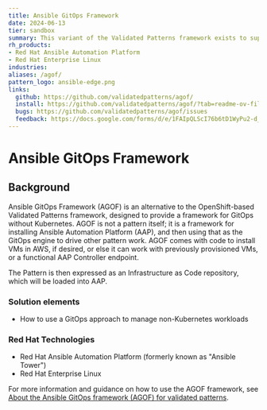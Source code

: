 ```yaml
---
title: Ansible GitOps Framework
date: 2024-06-13
tier: sandbox
summary: This variant of the Validated Patterns framework exists to support GitOps outside of Kubernetes.
rh_products:
- Red Hat Ansible Automation Platform
- Red Hat Enterprise Linux
industries:
aliases: /agof/
pattern_logo: ansible-edge.png
links:
  github: https://github.com/validatedpatterns/agof/
  install: https://github.com/validatedpatterns/agof/?tab=readme-ov-file#11-installation
  bugs: https://github.com/validatedpatterns/agof/issues
  feedback: https://docs.google.com/forms/d/e/1FAIpQLScI76b6tD1WyPu2-d_9CCVDr3Fu5jYERthqLKJDUGwqBg7Vcg/viewform
---
```


# Ansible GitOps Framework

## Background

Ansible GitOps Framework (AGOF) is an alternative to the OpenShift-based Validated Patterns framework, designed to provide a framework for GitOps without Kubernetes. AGOF is not a pattern itself; it is a framework for installing Ansible Automation Platform (AAP), and then using that as the GitOps engine to drive other pattern work. AGOF comes with code to install VMs in AWS, if desired, or else it can work with previously provisioned VMs, or a functional AAP Controller endpoint.

The Pattern is then expressed as an Infrastructure as Code repository, which will be loaded into AAP.

### Solution elements

- How to use a GitOps approach to manage non-Kubernetes workloads

### Red Hat Technologies

- Red Hat Ansible Automation Platform (formerly known as "Ansible Tower")
- Red Hat Enterprise Linux

For more information and guidance on how to use the AGOF framework, see [About the Ansible GitOps framework (AGOF) for validated patterns](https://validatedpatterns.io/learn/vp_agof/).
